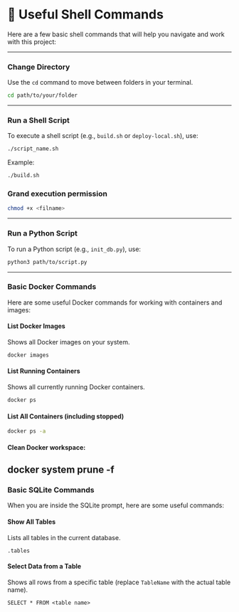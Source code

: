 # 📝 Useful Shell Commands

Here are a few basic shell commands that will help you navigate and work with this project:

---

### Change Directory

Use the `cd` command to move between folders in your terminal.

```sh
cd path/to/your/folder
```

---

### Run a Shell Script

To execute a shell script (e.g., `build.sh` or `deploy-local.sh`), use:

```sh
./script_name.sh
```
Example:
```sh
./build.sh
```

### Grand execution permission
```sh
chmod +x <filname>
```


---

### Run a Python Script

To run a Python script (e.g., `init_db.py`), use:

```sh
python3 path/to/script.py
```
---

### Basic Docker Commands

Here are some useful Docker commands for working with containers and images:

#### List Docker Images

Shows all Docker images on your system.

```sh
docker images
```

#### List Running Containers

Shows all currently running Docker containers.

```sh
docker ps
```

#### List All Containers (including stopped)

```sh
docker ps -a
```
#### Clean Docker workspace: 
docker system prune -f
---

### Basic SQLite Commands

When you are inside the SQLite prompt, here are some useful commands:

#### Show All Tables

Lists all tables in the current database.

```
.tables
```

#### Select Data from a Table

Shows all rows from a specific table (replace `TableName` with the actual table name).

```
SELECT * FROM <table name>
```
